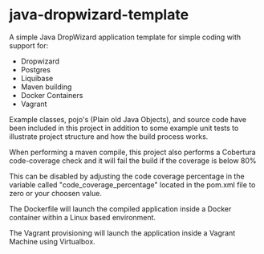 # java-dropwizard-template
A simple Java DropWizard application template for simple coding with support for:

- Dropwizard
- Postgres
- Liquibase
- Maven building
- Docker Containers
- Vagrant 

Example classes, pojo's (Plain old Java Objects), and source code have been included in this project in addition to some example unit tests to illustrate project structure 
and how the build process works.

When performing a maven compile, this project also performs a Cobertura code-coverage check and it will fail the build if the coverage is below 80%

This can be disabled by adjusting the code coverage percentage in the variable called "code_coverage_percentage" located in the pom.xml file to zero or your choosen value.

The Dockerfile will launch the compiled application inside a Docker container within a Linux based environment.

The Vagrant provisioning will launch the application inside a Vagrant Machine using Virtualbox.

